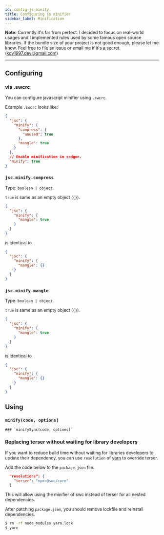 ```yaml
---
id: config-js-minify
title: Configuring js minifier
sidebar_label: Minification
---
```


**Note:** Currently it's far from perfect. I decided to focus on real-world usages and I implemented rules used by some famous open source libraries. If the bundle size of your project is not good enough, please let me know. Feel free to file an issue or email me if it's a secret. ([kdy1997.dev@gmail.com](mailto:kdy1997.dev@gmail.com))

---

## Configuring

### via .swcrc

You can configure javascript minifier using `.swcrc`.

Example `.swcrc` looks like:

```json
{
  "jsc": {
    "minify": {
      "compress": {
        "unused": true
      },
      "mangle": true
    }
  },
  // Enable minification in codgen.
  "minify": true
}
```

### `jsc.minify.compress`

Type: `boolean | object`.

`true` is same as an empty object (`{}`).

```json
{
  "jsc": {
    "minify": {
      "mangle": true
    }
  }
}
```

is identical to

```json
{
  "jsc": {
    "minify": {
      "mangle": {}
    }
  }
}
```

### `jsc.minify.mangle`

Type: `boolean | object`.

`true` is same as an empty object (`{}`).

```json
{
  "jsc": {
    "minify": {
      "mangle": true
    }
  }
}
```

is identical to

```json
{
  "jsc": {
    "minify": {
      "mangle": {}
    }
  }
}
```

## Using

### `minify(code, options)`

    ### `minifySync(code, options)`

### Replacing terser without waiting for library developers

If you want to reduce build time without waiting for libraries developers to update their dependency, you can use `resolution` of [yarn][] to override terser.

Add the code below to the `package.json` file.

```json
  "resolutions": {
    "terser": "npm:@swc/core"
  }
```

This will allow using the minifier of swc instead of terser for all nested dependencies.

After patching `package.json`, you should remove lockfile and reinstall dependencies.

```sh
$ rm -rf node_modules yarn.lock
$ yarn
```

[yarn]: https://yarnpkg.com/
